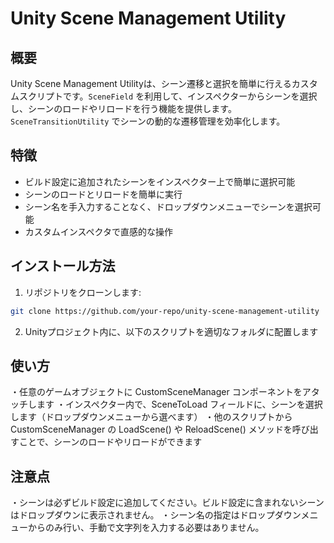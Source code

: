 # Unity Scene Management Utility

## 概要
Unity Scene Management Utilityは、シーン遷移と選択を簡単に行えるカスタムスクリプトです。`SceneField` を利用して、インスペクターからシーンを選択し、シーンのロードやリロードを行う機能を提供します。`SceneTransitionUtility` でシーンの動的な遷移管理を効率化します。

## 特徴
- ビルド設定に追加されたシーンをインスペクター上で簡単に選択可能
- シーンのロードとリロードを簡単に実行
- シーン名を手入力することなく、ドロップダウンメニューでシーンを選択可能
- カスタムインスペクタで直感的な操作

## インストール方法

1. リポジトリをクローンします:

```bash
git clone https://github.com/your-repo/unity-scene-management-utility
```

2. Unityプロジェクト内に、以下のスクリプトを適切なフォルダに配置します

## 使い方

・任意のゲームオブジェクトに CustomSceneManager コンポーネントをアタッチします
・インスペクター内で、SceneToLoad フィールドに、シーンを選択します（ドロップダウンメニューから選べます）
・他のスクリプトから CustomSceneManager の LoadScene() や ReloadScene() メソッドを呼び出すことで、シーンのロードやリロードができます

## 注意点

・シーンは必ずビルド設定に追加してください。ビルド設定に含まれないシーンはドロップダウンに表示されません。
・シーン名の指定はドロップダウンメニューからのみ行い、手動で文字列を入力する必要はありません。